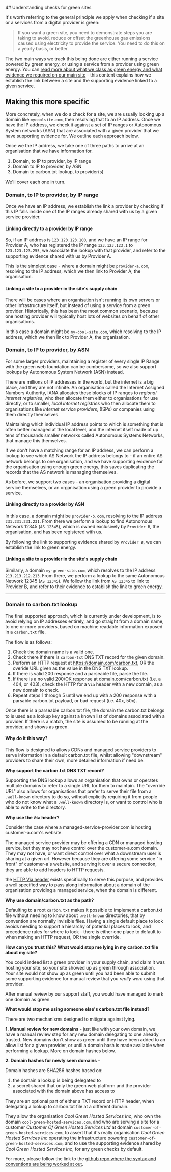 4# Understanding checks for green sites

It's worth referring to the general principle we apply when checking if a site or a services from a digital provider is green:

> If you want a green site, you need to demonstrate steps you are taking to avoid, reduce or offset the greenhouse gas emissions caused using electricity to provide the service. You need to do this on a yearly basis, or better.

The two main ways we track this being done are either running a service powered by green energy, or using a service from a provider using green energy. You can [read more about what we class as green energy and what evidence we required on our main site][1] - this content explains how we establish the link between a site and the supporting evidence linked to a given service.

[1]: https://www.thegreenwebfoundation.org/what-we-accept-as-evidence-of-green-power/

## Making this more specific

More concretely, when we do a check for a site, we are usually looking up a domain like `mycoolsite.com`, then resolving that to an IP address. Once we have the IP address, we check it against a set of IP ranges or Autonomous System networks (ASN) that are associated with a given provider that we have supporting evidence for. We outline each approach below.

Once we the IP address, we take one of three paths to arrive at an organisation that we have information for.

1. Domain, to IP to provider, by IP range
2. Domain to IP to provider, by ASN
3. Domain to carbon.txt lookup, to provider(s)

We'll cover each one in turn.

### Domain, to IP to provider, by IP range

Once we have an IP address, we establish the link a provider by checking if this IP falls inside one of the IP ranges already shared with us by a given service provider.

#### Linking directly to a provider by IP range

So, if an IP address is `123.123.123.100`, and we have an IP range for Provider A, who has registered the IP range `123.123.123.1` to `123.123.123.255`, we associate the lookup with that provider, and refer to the supporting evidence shared with us by Provider A.

This is the simplest case - where a domain might be `provider-a.com`, resolving to the IP address, which we then link to Provider A, the organisation.

#### Linking a site to a provider in the site's supply chain

There will be cases where an organisation isn't running its own servers or other infrastructure itself, but instead of using a service from a green provider. Historically, this has been the most common scenario, because one hosting provider will typically host lots of websites on behalf of other organisations.

In this case a domain might be `my-cool-site.com`, which resolving to the IP address, which we then link to Provider A, the organisation.


### Domain, to IP to provider, by ASN

For some larger providers, maintaining a register of every single IP Range with the green web foundation can be cumbersome, so we also support lookups by Autonomous System Network (ASN) instead.

There are millions of IP addresses in the world, but the internet is a big place, and they are not infinite. An organisation called the Internet Assigned Numbers Authority, IANA allocates these blocks of IP ranges to _regional internet registries_, who then allocate them either to organisations for use directly, or to smaller, _local internet registries_ who then allocate them to organisations like _internet service providers_, (ISPs) or companies using them directly themselves.

Maintaining which individual IP address points to which is something that is often better managed at the local level, and the internet itself made of up tens of thousands smaller networks called Autonomous Systems Networks, that manage this themselves.

If we don't have a matching range for an IP address, we can perform a lookup to see which AS Network the IP address belongs to - if an entire AS network belongs to one organisation, and we have supporting evidence for the organisation using enough green energy, this saves duplicating the records that the AS network is managing themselves.

As before, we support two cases - an organisation providing a digital service themselves, or an organisation using a green provider to provide a service.

#### Linking directly to a provider by ASN

In this case, a domain might be `provider-b.com`, resolving to the IP address `231.231.231.231`. From there we perform a lookup to find Autonomous Network 12345 (`AS 12345`), which is owned exclusively by `Provider B`, the organisation, and has been registered with us.

By following the link to supporting evidence shared by `Provider B`, we can establish the link to green energy.

#### Linking a site to a provider in the site's supply chain

Similarly, a domain `my-green-site.com`, which resolves to the IP address `213.213.212.213`. From there, we perform a lookup to the same Autonomous Network 12345 (`AS 12345`). We follow the link from `AS 12345` to link to Provider B, and refer to their evidence to establish the link to green energy.

------

### Domain to carbon.txt lookup

The final supported approach, which is currently under development, is to avoid relying on IP addresses entirely, and go straight from a domain name, to one or more providers, based on machine readable information exposed in a `carbon.txt` file.


The flow is as follows:

1. Check the domain name is a valid one.
2. Check there if there is `carbon-txt` DNS TXT record for the given domain.
3. Perform an HTTP request at https://domain.com/carbon.txt, OR the overide URL given as the value in the DNS TXT lookup.
4. If there is valid 200 response and a parseable file, parse the file.
5. If there is a no valid 200/OK response at domain.com/carbon.txt (i.e. a 404, or 403), check the HTTP for a `Via` header with a new domain, as a new domain to check.
6. Repeat steps 1 through 5 until we end up with a 200 response with a parsable carbon.txt payload, or bad request (i.e. 40x, 50x).

Once there is a parseable carbon.txt file, the domain the carbon.txt belongs to is used as a lookup key against a known list of domains associated with a provider. If there is a match, the site is assumed to be running at the provider, and shows as green.

#### Why do it this way?

This flow is designed to allows CDNs and managed service providers to serve information in a default carbon.txt file, whilst allowing "downstream" providers to share their own, more detailed information if need be.

**Why support the carbon.txt DNS TXT record?**

Supporting the DNS lookup allows an organisation that owns or operates multiple domains to refer to a single URL for them to maintain.
The "override URL" also allows for organisations that prefer to serve their file from a `.well-known` directory to do so, without explicitly requiring it from people who do not know what a `.well-known` directory is, or want to control who is able to write to the directory.

**Why use the `Via` header?**

Consider the case where a managed-service-provider.com is hosting customer-a.com's website.

The managed service provider may be  offering a CDN or managed hosting service, but they may not have control over the customer-a.com domain. They may not have, or want direct control over what a downstream user is sharing at a given url. However because they are offering some service "in front" of customer-a's website, and serving it over a secure connection, they are able to add headers to HTTP requests.

the [HTTP Via header](https://developer.mozilla.org/en-US/docs/Web/HTTP/Headers/via) exists specifically to serve this purpose, and provides a well specified way to pass along information about a domain of the organisation providing a managed service, when the domain is different.

**Why use domain/carbon.txt as the path?**

Defaulting to a root `carbon.txt` makes it possible to implement a carbon.txt file without needing to know about `.well-known` directories, that by convention are normally invisible files. Having a single default place to look avoids needing to support a hierarchy of potential places to look, and precedence rules for where to look - there is either one place to default to when making an HTTP request, OR the single override.


**How can you trust this? What would stop me lying in my carbon.txt file about my site?**

You could indeed list a green provider in your supply chain, and claim it was hosting your site, so your site showed up as green through association. Your site would not show up as green until you had been able to submit some supporting evidence for manual review that you _really were_ using that provider.

After manual review by our support staff, you would have managed to mark one domain as green.


**What would stop me using someone else's carbon.txt file instead?**

There are two mechanisms designed to mitigate against lying.

**1. Manual review for new domains** - just like with your own domain, we have a manual review step for any new domain delegating to one already trusted. New domains don't show as green until they have been added to an allow list for a given provider, or until a domain hash is made available when performing a lookup. More on domain hashes below.

**2. Domain hashes for newly seen domains** -

Domain hashes are SHA256 hashes based on:

1. the domain a lookup is being delegated to
2. a secret shared that only the green web platform and the provider associated with the domain above has access to

They are an optional part of either a TXT record or HTTP header, when delegating a lookup to carbon.txt file at a different domain.

They allow the organisation *Cool Green Hosted Services Inc*, who own the domain `cool-green-hosted-services.com`, and who are serving a site for a customer *Customer Of Green Hosted Services Ltd* at domain `customer-of-green-hosted-services.com`, to assert that it's really organisation *Cool Green Hosted Services Inc* operating the infrastructure powering `customer-of-green-hosted-services.com`, and to use the supporting evidence shared by
*Cool Green Hosted Services Inc*, for any green checks by default.


For more, please follow the link to the [github repo where the syntax and conventions are being worked at out](https://github.com/thegreenwebfoundation/carbon.txt).
